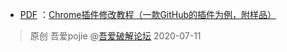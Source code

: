 - [PDF](https://taoste.github.io/Hello-World/Tools/Google%20Chrome/Chrome%E6%8F%92%E4%BB%B6%EF%BC%88CRX%E6%96%87%E4%BB%B6%EF%BC%89/Chrome%E6%8F%92%E4%BB%B6%E4%BF%AE%E6%94%B9%E6%95%99%E7%A8%8B/s.pdf) ：[Chrome插件修改教程（一款GitHub的插件为例，附样品）](https://mp.weixin.qq.com/s/Mq877T7LlARxK0G3tkoabg) 
> 原创 吾爱pojie @[吾爱破解论坛](https://www.52pojie.cn/thread-1215596-1-1.html) 2020-07-11

